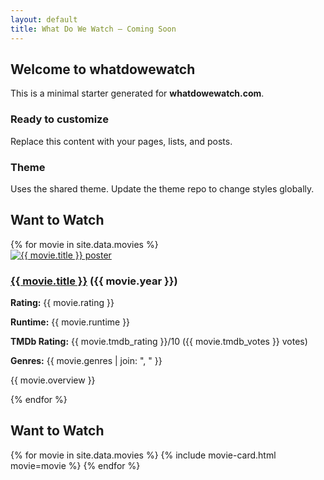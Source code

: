 ```yaml
---
layout: default
title: What Do We Watch — Coming Soon
---
```


<section class="container">
  <h2>Welcome to whatdowewatch</h2>
  <p class="lead">This is a minimal starter generated for <strong>whatdowewatch.com</strong>.</p>

  <div class="grid">
    <article class="card">
      <h3>Ready to customize</h3>
      <p>Replace this content with your pages, lists, and posts.</p>
    </article>
    <article class="card">
      <h3>Theme</h3>
      <p>Uses the shared theme. Update the theme repo to change styles globally.</p>
    </article>
  </div>


<h2>Want to Watch</h2>

<div class="movie-list">
  {% for movie in site.data.movies %}
  <div class="movie-card">
    <a href="{{ movie.imdb_url }}" target="_blank" rel="noopener">
      <img src="https://image.tmdb.org/t/p/w342{{ movie.poster_path }}" alt="{{ movie.title }} poster" />
    </a>
    <div class="movie-info">
      <h3><a href="{{ movie.imdb_url }}" target="_blank">{{ movie.title }}</a> ({{ movie.year }})</h3>
      <p><strong>Rating:</strong> {{ movie.rating }}</p>
      <p><strong>Runtime:</strong> {{ movie.runtime }}</p>
      <p><strong>TMDb Rating:</strong> {{ movie.tmdb_rating }}/10 ({{ movie.tmdb_votes }} votes)</p>
      <p><strong>Genres:</strong> {{ movie.genres | join: ", " }}</p>
      <p>{{ movie.overview }}</p>
    </div>
  </div>
  {% endfor %}
</div>



<h2>Want to Watch</h2>
<div class="movie-list">
  {% for movie in site.data.movies %}
    {% include movie-card.html movie=movie %}
  {% endfor %}
</div>



</section>
